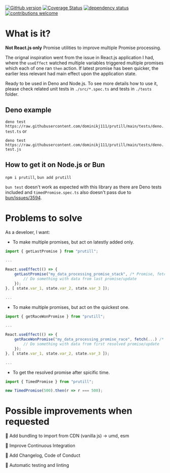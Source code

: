 <!-- markdownlint-disable MD041 -->

[![GitHub version](https://d25lcipzij17d.cloudfront.net/badge.svg?id=gh&type=6&v=1.0.3&x2=0)](https://d25lcipzij17d.cloudfront.net/badge.svg?id=gh&type=6&v=1.0.3&x2=0)
[![Coverage Status](https://coveralls.io/repos/boennemann/badges/badge.svg)](https://coveralls.io/r/boennemann/badges)
[![dependency status](https://deps.rs/crate/autocfg/1.1.0/status.svg)](https://deps.rs/crate/autocfg/1.1.0)
[![contributions welcome](https://img.shields.io/badge/contributions-welcome-brightgreen.svg?style=flat)](https://github.com/dwyl/esta/issues)

# What is it?

**Not React.js only** Promise utilities to improve multiple Promise processing.

The orignal inspiration went from the issue in React.js application I had, where the `useEffect` watched multiple variables triggered multiple promises which each of one ran `then` action. If latest promise has been quicker, the earlier less relevant had main effect upon the application state.

Ready to be used in Deno and Node.js. To see more details how to use it, please check related unit tests in `./src/*.spec.ts` and tests in `./tests` folder.

## Deno example

`deno test https://raw.githubusercontent.com/dominikj111/prutill/main/tests/deno.test.ts` or

`deno test https://raw.githubusercontent.com/dominikj111/prutill/main/tests/deno.test.js`

## How to get it on Node.js or Bun

`npm i prutill`, `bun add prutill`

`bun test` doesn't work as expected with this library as there are Deno tests included and `timedPromise.spec.ts` also doesn't pass due to [bun/issues/3594](https://github.com/oven-sh/bun/issues/3594).

# Problems to solve

As a develoer, I want:

- To make multiple promises, but act on latestly added only.

```ts
import { getLastPromise } from "prutill";

...

React.useEffect(() => {
    getLastPromise("my_data_processing_promise_stack", /* Promise, fetch or anything what returns promise */).then(data => {
        // Do something with data from last promise/update
    });
}, [ state.var_1, state.var_2, state.var_3 ]);

...
```

- To make multiple promises, but act on the quickest one.

```ts
import { getRaceWonPromise } from "prutill";

...

React.useEffect(() => {
    getRaceWonPromise("my_data_processing_promise_race", fetch(...) /* Promise, fetch or anything what returns promise */).then(data => {
        // Do something with data from first resolved promise/update
    });
}, [ state.var_1, state.var_2, state.var_3 ]);

...
```

- To get the resolved promise after spicific time.

```ts
import { TimedPromise } from "prutill";

new TimedPromise(500).then(r => r === 500);
```

# Possible improvements when requested

:black_square_button: Add bundling to import from CDN (vanilla js) -> umd, esm

:black_square_button: Improve Continuous Integration

:black_square_button: Add Changelog, Code of Conduct

:black_square_button: Automatic testing and linting
